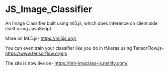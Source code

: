# JS_Image_Classifier
An Image Classifier built using ml5.js, which does inference on client side itself using JavaScript.

More on ML5.js- https://ml5js.org/

You can even train your classifier like you do in tf.keras using TensorFlow.js- https://www.tensorflow.org/js 

The site is now live on- https://hm-imgclass-js.netlify.com/
